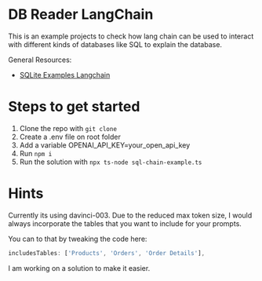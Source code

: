 # DB Reader LangChain

This is an example projects to check how lang chain can be used to interact with different kinds of databases like SQL to explain the database.

General Resources:
- [SQLite Examples Langchain](https://python.langchain.com/en/latest/modules/chains/examples/sqlite.html)

# Steps to get started

1. Clone the repo with `git clone`
2. Create a .env file on root folder
3. Add a variable OPENAI_API_KEY=your_open_api_key
4. Run `npm i`
5. Run the solution with `npx ts-node sql-chain-example.ts`

# Hints

Currently its using davinci-003. Due to the reduced max token size, I would always incorporate the tables that you want to include for your prompts.

You can to that by tweaking the code here:
```typescript
includesTables: ['Products', 'Orders', 'Order Details'],
```
I am working on a solution to make it easier.

